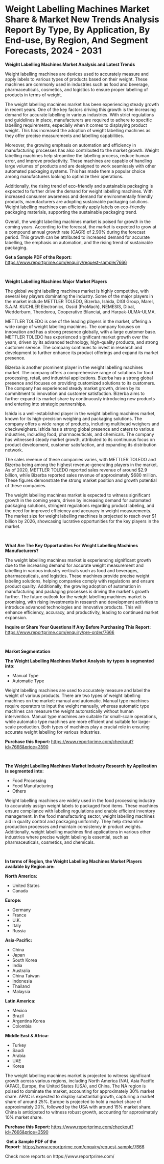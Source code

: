 <p><h1>Weight Labelling Machines Market Share & Market New Trends Analysis Report By Type, By Application, By End-use, By Region, And Segment Forecasts, 2024 - 2031</h1></p><p><strong>Weight Labelling Machines Market Analysis and Latest Trends</strong></p>
<p><p>Weight labelling machines are devices used to accurately measure and apply labels to various types of products based on their weight. These machines are commonly used in industries such as food and beverage, pharmaceuticals, cosmetics, and logistics to ensure proper labelling of products in terms of weight.</p><p>The weight labelling machines market has been experiencing steady growth in recent years. One of the key factors driving this growth is the increasing demand for accurate labelling in various industries. With strict regulations and guidelines in place, manufacturers are required to adhere to specific labelling requirements, especially when it comes to displaying product weight. This has increased the adoption of weight labelling machines as they offer precise measurements and labelling capabilities.</p><p>Moreover, the growing emphasis on automation and efficiency in manufacturing processes has also contributed to the market growth. Weight labelling machines help streamline the labelling process, reduce human error, and improve productivity. These machines are capable of handling large volumes of products and are designed to work seamlessly with other automated packaging systems. This has made them a popular choice among manufacturers looking to optimize their operations.</p><p>Additionally, the rising trend of eco-friendly and sustainable packaging is expected to further drive the demand for weight labelling machines. With increased consumer awareness and demand for environmentally friendly products, manufacturers are adopting sustainable packaging solutions. Weight labelling machines can efficiently apply labels on eco-friendly packaging materials, supporting the sustainable packaging trend.</p><p>Overall, the weight labelling machines market is poised for growth in the coming years. According to the forecast, the market is expected to grow at a compound annual growth rate (CAGR) of 2.90% during the forecast period. This growth can be attributed to increased demand for accurate labelling, the emphasis on automation, and the rising trend of sustainable packaging.</p></p>
<p><strong>Get a Sample PDF of the Report:&nbsp;</strong> <a href="https://www.reportprime.com/enquiry/request-sample/7666">https://www.reportprime.com/enquiry/request-sample/7666</a></p>
<p>&nbsp;</p>
<p><strong>Weight Labelling Machines Major Market Players</strong></p>
<p><p>The global weight labelling machines market is highly competitive, with several key players dominating the industry. Some of the major players in the market include METTLER TOLEDO, Bizerba, Ishida, DIGI Group, Marel, S.A.M. KUCHLER Electronics, Ossid (ProMach), NEMESIS, Dibal, Wedderburn, Theodorou, Cooperative Bilanciai, and Harpak-ULMA-ULMA.</p><p>METTLER TOLEDO is one of the leading players in the market, offering a wide range of weight labelling machines. The company focuses on innovation and has a strong presence globally, with a large customer base. METTLER TOLEDO has experienced significant market growth over the years, driven by its advanced technology, high-quality products, and strong customer service. The company continues to invest in research and development to further enhance its product offerings and expand its market presence.</p><p>Bizerba is another prominent player in the weight labelling machines market. The company offers a comprehensive range of solutions for food processing, retail, and industrial applications. Bizerba has a strong global presence and focuses on providing customized solutions to its customers. The company has experienced steady market growth, driven by its commitment to innovation and customer satisfaction. Bizerba aims to further expand its market share by continuously introducing new products and entering into strategic partnerships.</p><p>Ishida is a well-established player in the weight labelling machines market, known for its high-precision weighing and packaging solutions. The company offers a wide range of products, including multihead weighers and checkweighers. Ishida has a strong global presence and caters to various industries, including food, pharmaceuticals, and chemicals. The company has witnessed steady market growth, attributed to its continuous focus on product development, customer satisfaction, and expanding its distribution network.</p><p>The sales revenue of these companies varies, with METTLER TOLEDO and Bizerba being among the highest revenue-generating players in the market. As of 2020, METTLER TOLEDO reported sales revenue of around $2.9 billion, while Bizerba reported sales revenue of approximately $680 million. These figures demonstrate the strong market position and growth potential of these companies.</p><p>The weight labelling machines market is expected to witness significant growth in the coming years, driven by increasing demand for automated packaging solutions, stringent regulations regarding product labeling, and the need for improved efficiency and accuracy in weight measurements. The market size for weight labelling machines is projected to reach over $1 billion by 2026, showcasing lucrative opportunities for the key players in the market.</p></p>
<p>&nbsp;</p>
<p><strong>What Are The Key Opportunities For Weight Labelling Machines Manufacturers?</strong></p>
<p><p>The weight labelling machines market is experiencing significant growth due to the increasing demand for accurate weight measurement and labelling in various industry verticals such as food and beverages, pharmaceuticals, and logistics. These machines provide precise weight labeling solutions, helping companies comply with regulations and ensure product quality. Additionally, the growing adoption of automation in manufacturing and packaging processes is driving the market's growth further. The future outlook for the weight labelling machines market is promising, with rising investments in research and development activities to introduce advanced technologies and innovative products. This will enhance efficiency, accuracy, and productivity, leading to continued market expansion.</p></p>
<p><strong>Inquire or Share Your Questions If Any Before Purchasing This Report:</strong> <a href="https://www.reportprime.com/enquiry/pre-order/7666">https://www.reportprime.com/enquiry/pre-order/7666</a></p>
<p>&nbsp;</p>
<p><strong>Market Segmentation</strong></p>
<p><strong>The Weight Labelling Machines Market Analysis by types is segmented into:</strong></p>
<p><ul><li>Manual Type</li><li>Automatic Type</li></ul></p>
<p><p>Weight labelling machines are used to accurately measure and label the weight of various products. There are two types of weight labelling machines on the market: manual and automatic. Manual type machines require operators to input the weight manually, whereas automatic type machines can measure the weight automatically without human intervention. Manual type machines are suitable for small-scale operations, while automatic type machines are more efficient and suitable for large-scale production. Both types of machines play a crucial role in ensuring accurate weight labelling for various industries.</p></p>
<p><strong>Purchase this Report:&nbsp;</strong><a href="https://www.reportprime.com/checkout?id=7666&price=3590">https://www.reportprime.com/checkout?id=7666&price=3590</a></p>
<p>&nbsp;</p>
<p><strong>The Weight Labelling Machines Market Industry Research by Application is segmented into:</strong></p>
<p><ul><li>Food Processing</li><li>Food Manufacturing</li><li>Others</li></ul></p>
<p><p>Weight labelling machines are widely used in the food processing industry to accurately assign weight labels to packaged food items. These machines ensure compliance with labeling regulations and enable efficient inventory management. In the food manufacturing sector, weight labelling machines aid in quality control and packaging uniformity. They help streamline production processes and maintain consistency in product weights. Additionally, weight labelling machines find applications in various other industries where precise weight labeling is essential, such as pharmaceuticals, cosmetics, and chemicals.</p></p>
<p>&nbsp;</p>
<p><strong>In terms of Region, the Weight Labelling Machines Market Players available by Region are:</strong></p>
<p>
    <p> <strong> North America: </strong>
        <ul>
            <li>United States</li>
            <li>Canada</li>
        </ul>
        </p> 
    <p> <strong> Europe: </strong>
        <ul>
            <li>Germany</li>
            <li>France</li>
            <li>U.K.</li>
            <li>Italy</li>
            <li>Russia</li>
        </ul>
        </p> 
    <p> <strong> Asia-Pacific: </strong>
        <ul>
            <li>China</li>
            <li>Japan</li>
            <li>South Korea</li>
            <li>India</li>
            <li>Australia</li>
            <li>China Taiwan</li>
            <li>Indonesia</li>
            <li>Thailand</li>
            <li>Malaysia</li>
        </ul>
        </p> 
    <p> <strong> Latin America: </strong>
        <ul>
            <li>Mexico</li>
            <li>Brazil</li>
            <li>Argentina Korea</li>
            <li>Colombia</li>
        </ul>
        </p> 
    <p> <strong> Middle East & Africa: </strong>
        <ul>
            <li>Turkey</li>
            <li>Saudi</li>
            <li>Arabia</li>
            <li>UAE</li>
            <li>Korea</li>
        </ul>
    </p>
    </p>
<p><p>The weight labelling machines market is projected to witness significant growth across various regions, including North America (NA), Asia Pacific (APAC), Europe, the United States (USA), and China. The NA region is poised to dominate the market, accounting for approximately 30% market share. APAC is expected to display substantial growth, capturing a market share of around 25%. Europe is projected to hold a market share of approximately 20%, followed by the USA with around 15% market share. China is anticipated to witness robust growth, accounting for approximately 10% market share.</p></p>
<p><strong>Purchase this Report: </strong><a href="https://www.reportprime.com/checkout?id=7666&price=3590">https://www.reportprime.com/checkout?id=7666&price=3590</a></p>
<p>&nbsp;<strong>Get a Sample PDF of the Report:&nbsp;&nbsp;</strong><a href="https://www.reportprime.com/enquiry/request-sample/7666">https://www.reportprime.com/enquiry/request-sample/7666</a></p>
<p><strong></strong></p>
<p>Check more reports on https://www.reportprime.com/</p>